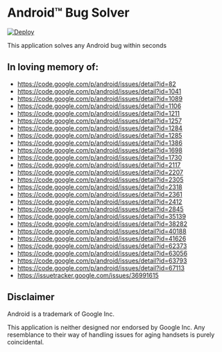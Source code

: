 # Android&trade; Bug Solver

[![Deploy](https://www.herokucdn.com/deploy/button.svg)](https://heroku.com/deploy)

This application solves any Android bug within seconds


## In loving memory of:

* https://code.google.com/p/android/issues/detail?id=82
* https://code.google.com/p/android/issues/detail?id=1041
* https://code.google.com/p/android/issues/detail?id=1089
* https://code.google.com/p/android/issues/detail?id=1106
* https://code.google.com/p/android/issues/detail?id=1211
* https://code.google.com/p/android/issues/detail?id=1257
* https://code.google.com/p/android/issues/detail?id=1284
* https://code.google.com/p/android/issues/detail?id=1285
* https://code.google.com/p/android/issues/detail?id=1386
* https://code.google.com/p/android/issues/detail?id=1698
* https://code.google.com/p/android/issues/detail?id=1730
* https://code.google.com/p/android/issues/detail?id=2117
* https://code.google.com/p/android/issues/detail?id=2207
* https://code.google.com/p/android/issues/detail?id=2305
* https://code.google.com/p/android/issues/detail?id=2318
* https://code.google.com/p/android/issues/detail?id=2361
* https://code.google.com/p/android/issues/detail?id=2412
* https://code.google.com/p/android/issues/detail?id=2845
* https://code.google.com/p/android/issues/detail?id=35139
* https://code.google.com/p/android/issues/detail?id=38282
* https://code.google.com/p/android/issues/detail?id=40188
* https://code.google.com/p/android/issues/detail?id=41626
* https://code.google.com/p/android/issues/detail?id=62373
* https://code.google.com/p/android/issues/detail?id=63056
* https://code.google.com/p/android/issues/detail?id=63793
* https://code.google.com/p/android/issues/detail?id=67113
* https://issuetracker.google.com/issues/36991615


## Disclaimer

Android is a trademark of Google Inc.

This application is neither designed nor endorsed by Google Inc. Any
resemblance to their way of handling issues for aging handsets is purely
coincidental.
